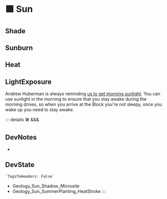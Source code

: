 
# 🟩  <eco>Sun</eco>

## Shade

## Sunburn

## Heat

## LightExposure

Andrew Huberman is always reminding [us to get morning sunlight](https://www.hubermanlab.com/newsletter/using-light-for-health). You can use sunlight in the morning to ensure that you stay awake during the morning drives, so when you arrive at the Block you're not sleepy, once you wake up you need to stay awake.

::: details 🛠 <dev>&&&</dev>

## DevNotes

-

## DevState

```py
`TagsToHeaders: False`
```

- Geology_Sun_Shadow_Microsite
- Geology_Sun_SummerPlanting_HeatStroke
:::
